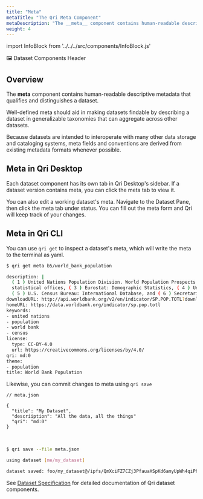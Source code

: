 ```yaml
---
title: "Meta"
metaTitle: "The Qri Meta Component"
metaDescription: "The __meta__ component contains human-readable descriptive metadata that qualifies and distinguishes a dataset."
weight: 4
---
```


import InfoBlock from '../../../src/components/InfoBlock.js'


🖼 Dataset Components Header

## Overview

The __meta__ component contains human-readable descriptive metadata that qualifies and distinguishes a dataset.

Well-defined meta should aid in making datasets findable by describing a dataset in generalizable taxonomies that can aggregate across other datasets.

Because datasets are intended to interoperate with many other data storage and cataloging systems, meta fields and conventions are derived from existing metadata formats whenever possible.

## Meta in Qri Desktop

Each dataset component has its own tab in Qri Desktop's sidebar.  If a dataset version contains meta, you can click the meta tab to view it.

You can also edit a working dataset's meta.  Navigate to the Dataset Pane, then click the meta tab under status.  You can fill out the meta form and Qri will keep track of your changes.

## Meta in Qri CLI

You can use `qri get` to inspect a dataset's meta, which will write the meta to the terminal as yaml.

```bash
$ qri get meta b5/world_bank_population

description: |
  ( 1 ) United Nations Population Division. World Population Prospects: 2017 Revision. ( 2 ) Census reports and other statistical publications from national
  statistical offices, ( 3 ) Eurostat: Demographic Statistics, ( 4 ) United Nations Statistical Division. Population and Vital Statistics Reprot ( various years ),
  ( 5 ) U.S. Census Bureau: International Database, and ( 6 ) Secretariat of the Pacific Community: Statistics and Demography Programme.
downloadURL: http://api.worldbank.org/v2/en/indicator/SP.POP.TOTL?downloadformat=csv
homeURL: https://data.worldbank.org/indicator/sp.pop.totl
keywords:
- united nations
- population
- world bank
- census
license:
  type: CC-BY-4.0
  url: https://creativecommons.org/licenses/by/4.0/
qri: md:0
theme:
- population
title: World Bank Population
```

Likewise, you can commit changes to meta using `qri save`

```
// meta.json

{
  "title": "My Dataset",
  "descriiption": "All the data, all the things"
  "qri": "md:0"
}
```
<br />

```bash
$ qri save --file meta.json

using dataset [me/my_dataset]

dataset saved: foo/my_dataset@/ipfs/QmXciFZ7CZj3PfauaXSpKd6amyUpWh4qiPhPGywFbzjhWa
```


<InfoBlock>
  See <a href="/docs/reference/dataset-specification/">Dataset Specification</a> for detailed documentation of Qri dataset components.
</InfoBlock>
